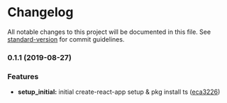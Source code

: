 # Changelog

All notable changes to this project will be documented in this file. See [standard-version](https://github.com/conventional-changelog/standard-version) for commit guidelines.

### 0.1.1 (2019-08-27)


### Features

* **setup_initial:** initial create-react-app setup & pkg install ts ([eca3226](https://github.com/gitopsreact/todoist-ts-cypress-ci/commit/eca3226))
